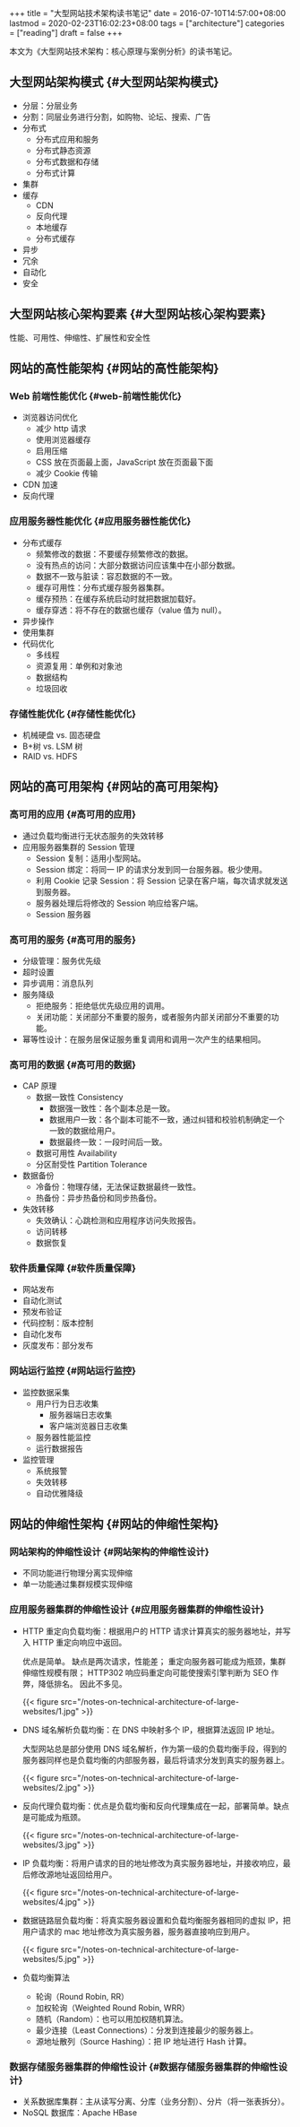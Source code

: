 +++
title = "大型网站技术架构读书笔记"
date = 2016-07-10T14:57:00+08:00
lastmod = 2020-02-23T16:02:23+08:00
tags = ["architecture"]
categories = ["reading"]
draft = false
+++

本文为《大型网站技术架构：核心原理与案例分析》的读书笔记。

<!--more-->


## 大型网站架构模式 {#大型网站架构模式}

-   分层：分层业务
-   分割：同层业务进行分割，如购物、论坛、搜索、广告
-   分布式
    -   分布式应用和服务
    -   分布式静态资源
    -   分布式数据和存储
    -   分布式计算
-   集群
-   缓存
    -   CDN
    -   反向代理
    -   本地缓存
    -   分布式缓存
-   异步
-   冗余
-   自动化
-   安全


## 大型网站核心架构要素 {#大型网站核心架构要素}

性能、可用性、伸缩性、扩展性和安全性


## 网站的高性能架构 {#网站的高性能架构}


### Web 前端性能优化 {#web-前端性能优化}

-   浏览器访问优化
    -   减少 http 请求
    -   使用浏览器缓存
    -   启用压缩
    -   CSS 放在页面最上面，JavaScript 放在页面最下面
    -   减少 Cookie 传输
-   CDN 加速
-   反向代理


### 应用服务器性能优化 {#应用服务器性能优化}

-   分布式缓存
    -   频繁修改的数据：不要缓存频繁修改的数据。
    -   没有热点的访问：大部分数据访问应该集中在小部分数据。
    -   数据不一致与脏读：容忍数据的不一致。
    -   缓存可用性：分布式缓存服务器集群。
    -   缓存预热：在缓存系统启动时就把数据加载好。
    -   缓存穿透：将不存在的数据也缓存（value 值为 null）。
-   异步操作
-   使用集群
-   代码优化
    -   多线程
    -   资源复用：单例和对象池
    -   数据结构
    -   垃圾回收


### 存储性能优化 {#存储性能优化}

-   机械硬盘 vs. 固态硬盘
-   B+树 vs. LSM 树
-   RAID vs. HDFS


## 网站的高可用架构 {#网站的高可用架构}


### 高可用的应用 {#高可用的应用}

-   通过负载均衡进行无状态服务的失效转移
-   应用服务器集群的 Session 管理
    -   Session 复制：适用小型网站。
    -   Session 绑定：将同一 IP 的请求分发到同一台服务器。极少使用。
    -   利用 Cookie 记录 Session：将 Session 记录在客户端，每次请求就发送到服务器。
    -   服务器处理后将修改的 Session 响应给客户端。
    -   Session 服务器


### 高可用的服务 {#高可用的服务}

-   分级管理：服务优先级
-   超时设置
-   异步调用：消息队列
-   服务降级
    -   拒绝服务：拒绝低优先级应用的调用。
    -   关闭功能：关闭部分不重要的服务，或者服务内部关闭部分不重要的功能。
-   幂等性设计：在服务层保证服务重复调用和调用一次产生的结果相同。


### 高可用的数据 {#高可用的数据}

-   CAP 原理
    -   数据一致性 Consistency
        -   数据强一致性：各个副本总是一致。
        -   数据用户一致：各个副本可能不一致，通过纠错和校验机制确定一个一致的数据给用户。
        -   数据最终一致：一段时间后一致。
    -   数据可用性 Availability
    -   分区耐受性 Partition Tolerance
-   数据备份
    -   冷备份：物理存储，无法保证数据最终一致性。
    -   热备份：异步热备份和同步热备份。
-   失效转移
    -   失效确认：心跳检测和应用程序访问失败报告。
    -   访问转移
    -   数据恢复


### 软件质量保障 {#软件质量保障}

-   网站发布
-   自动化测试
-   预发布验证
-   代码控制：版本控制
-   自动化发布
-   灰度发布：部分发布


### 网站运行监控 {#网站运行监控}

-   监控数据采集
    -   用户行为日志收集
        -   服务器端日志收集
        -   客户端浏览器日志收集
    -   服务器性能监控
    -   运行数据报告
-   监控管理
    -   系统报警
    -   失效转移
    -   自动优雅降级


## 网站的伸缩性架构 {#网站的伸缩性架构}


### 网站架构的伸缩性设计 {#网站架构的伸缩性设计}

-   不同功能进行物理分离实现伸缩
-   单一功能通过集群规模实现伸缩


### 应用服务器集群的伸缩性设计 {#应用服务器集群的伸缩性设计}

-   HTTP 重定向负载均衡：根据用户的 HTTP 请求计算真实的服务器地址，并写入 HTTP 重定向响应中返回。

    优点是简单。
    缺点是两次请求，性能差；
    重定向服务器可能成为瓶颈，集群伸缩性规模有限；
    HTTP302 响应码重定向可能使搜索引擎判断为 SEO 作弊，降低排名。
    因此不多见。

    {{< figure src="/notes-on-technical-architecture-of-large-websites/1.jpg" >}}

-   DNS 域名解析负载均衡：在 DNS 中映射多个 IP，根据算法返回 IP 地址。

    大型网站总是部分使用 DNS 域名解析，作为第一级的负载均衡手段，得到的服务器同样也是负载均衡的内部服务器，最后将请求分发到真实的服务器上。

    {{< figure src="/notes-on-technical-architecture-of-large-websites/2.jpg" >}}

-   反向代理负载均衡：优点是负载均衡和反向代理集成在一起，部署简单。缺点是可能成为瓶颈。

    {{< figure src="/notes-on-technical-architecture-of-large-websites/3.jpg" >}}

-   IP 负载均衡：将用户请求的目的地址修改为真实服务器地址，并接收响应，最后修改源地址返回给用户。

    {{< figure src="/notes-on-technical-architecture-of-large-websites/4.jpg" >}}

-   数据链路层负载均衡：将真实服务器设置和负载均衡服务器相同的虚拟 IP，把用户请求的 mac 地址修改为真实服务器，服务器直接响应到用户。

    {{< figure src="/notes-on-technical-architecture-of-large-websites/5.jpg" >}}

-   负载均衡算法
    -   轮询（Round Robin, RR）
    -   加权轮询（Weighted Round Robin, WRR）
    -   随机（Random）：也可以用加权随机算法。
    -   最少连接（Least Connections）：分发到连接最少的服务器上。
    -   源地址散列（Source Hashing）：把 IP 地址进行 Hash 计算。


### 数据存储服务器集群的伸缩性设计 {#数据存储服务器集群的伸缩性设计}

-   关系数据库集群：主从读写分离、分库（业务分割）、分片（将一张表拆分）。
-   NoSQL 数据库：Apache HBase
